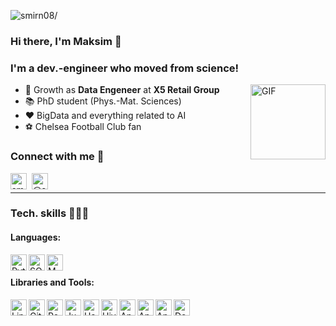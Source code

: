 <p align="left"> <img src=https://komarev.com/ghpvc/?username=smirn08&color=000000&label=😏 alt=smirn08/> </p>

### Hi there, I'm Maksim 👋 

### I'm a dev.-engineer who moved from science!
<img align="right" alt="GIF" src="https://cdnb.artstation.com/p/assets/images/images/011/722/225/original/bartosz-aziewicz-loader-aziewicz-bartosz-3-gp.gif?1531073801" height="120px"/>

- 🌱 Growth as **Data Engeneer** at **X5 Retail Group**
- 📚 PhD student (Phys.-Mat. Sciences)
- ❤️ BigData and everything related to AI
- ⚽️ Chelsea Football Club fan

### Connect with me 🤙

[<img align="left" alt="smirn08m@gmail.com" width="26px" src="https://simpleicons.org/icons/gmail.svg" style="margin-right:8px"/>][gmail]
[<img align="left" alt="@smirn08" width="26px" src="https://simpleicons.org/icons/telegram.svg" style="margin-right:8px"/>][telegram]
<br />

---
### Tech. skills 👨🏼‍💻

#### Languages:
<img align="left" alt="Python 3" width="26px" src="https://simpleicons.org/icons/python.svg" style="margin-right:3px"/>
<img align="left" alt="SQL" width="26px" src="https://image.flaticon.com/icons/svg/28/28826.svg" style="margin-right:3px"/>
<img align="left" alt="MATLAB" width="26px" src="https://www.shareicon.net/data/128x128/2016/06/19/603798_prog_512x512.png" style="margin-right:3px"/>
<br />

#### Libraries and Tools:

<img align="left" alt="Linux" width="26px" src="https://simpleicons.org/icons/linux.svg" style="margin-right:3px"/>
<img align="left" alt="Git" width="26px" src="https://simpleicons.org/icons/git.svg" style="margin-right:3px"/>
<img align="left" alt="PostgreSQL" width="26px" src="https://simpleicons.org/icons/postgresql.svg" style="margin-right:3px"/>
<img align="left" alt="Jupyter Notebook" width="26px" src="https://simpleicons.org/icons/jupyter.svg" style="margin-right:3px"/>
<img align="left" alt="Hadoop" width="26px" src="https://cdn.iconscout.com/icon/premium/png-64-thumb/hadoop-1-974157.png" style="margin-right:3px"/>
<img align="left" alt="Hive" width="26px" src="https://simpleicons.org/icons/hive.svg" style="margin-right:3px"/>
<img align="left" alt="Apache Spark" width="26px" src="https://simpleicons.org/icons/apachespark.svg" style="margin-right:3px"/>
<img align="left" alt="Apache Kafka" width="26px" src="https://simpleicons.org/icons/apachekafka.svg" style="margin-right:3px"/>
<img align="left" alt="Apache Airflow" width="26px" src="https://simpleicons.org/icons/apacheairflow.svg" style="margin-right:3px"/>
<img align="left" alt="Docker" width="26px" src="https://simpleicons.org/icons/docker.svg" style="margin-right:3px"/>


[gmail]: mailto:smirn08m@gmail.com
[telegram]: https://t.me/smirn08